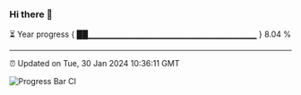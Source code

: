 ### Hi there 👋

⏳ Year progress { ██▁▁▁▁▁▁▁▁▁▁▁▁▁▁▁▁▁▁▁▁▁▁▁▁▁▁▁▁ } 8.04 %

---

⏰ Updated on Tue, 30 Jan 2024 10:36:11 GMT

![Progress Bar CI](https://github.com/IshwaranRudhara/GIT-ACTION/workflows/Progress%20Bar%20CI/badge.svg)
